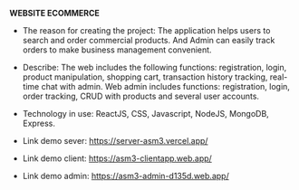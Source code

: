 **WEBSITE ECOMMERCE**

- The reason for creating the project: The application helps users to search and order commercial products. And Admin can easily track orders to make business management convenient.
  
- Describe: The web includes the following functions: registration, login, product manipulation, shopping cart, transaction history tracking, real-time chat with admin.
Web admin includes functions: registration, login, order tracking, CRUD with products and several user accounts.

- Technology in use: ReactJS, CSS, Javascript, NodeJS, MongoDB, Express.

- Link demo sever:
https://server-asm3.vercel.app/

- Link demo client:
https://asm3-clientapp.web.app/

- Link demo admin:
https://asm3-admin-d135d.web.app/
